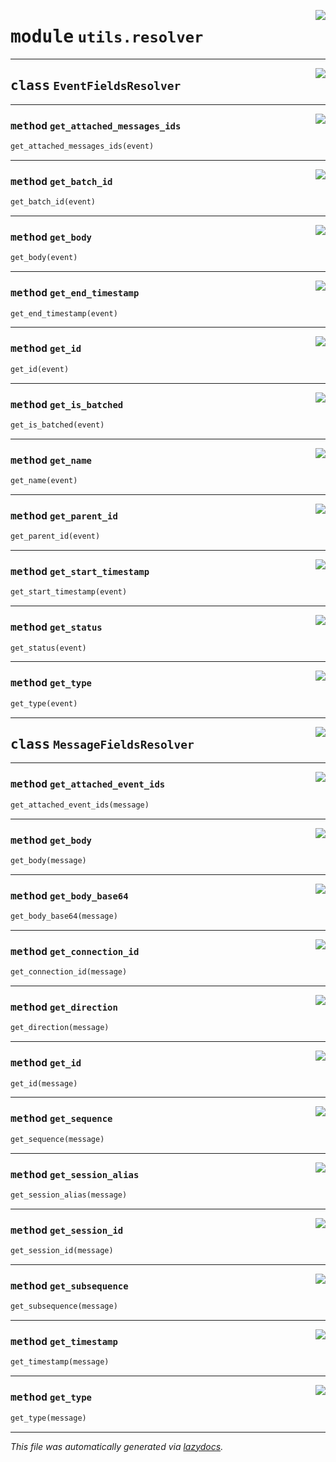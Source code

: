 <!-- markdownlint-disable -->

<a href="../../th2_data_services/utils/resolver.py#L0"><img align="right" style="float:right;" src="https://img.shields.io/badge/-source-cccccc?style=flat-square"></a>

# <kbd>module</kbd> `utils.resolver`






---

<a href="../../th2_data_services/utils/resolver.py#L31"><img align="right" style="float:right;" src="https://img.shields.io/badge/-source-cccccc?style=flat-square"></a>

## <kbd>class</kbd> `EventFieldsResolver`







---

<a href="../../th2_data_services/utils/resolver.py#L77"><img align="right" style="float:right;" src="https://img.shields.io/badge/-source-cccccc?style=flat-square"></a>

### <kbd>method</kbd> `get_attached_messages_ids`

```python
get_attached_messages_ids(event)
```





---

<a href="../../th2_data_services/utils/resolver.py#L52"><img align="right" style="float:right;" src="https://img.shields.io/badge/-source-cccccc?style=flat-square"></a>

### <kbd>method</kbd> `get_batch_id`

```python
get_batch_id(event)
```





---

<a href="../../th2_data_services/utils/resolver.py#L82"><img align="right" style="float:right;" src="https://img.shields.io/badge/-source-cccccc?style=flat-square"></a>

### <kbd>method</kbd> `get_body`

```python
get_body(event)
```





---

<a href="../../th2_data_services/utils/resolver.py#L72"><img align="right" style="float:right;" src="https://img.shields.io/badge/-source-cccccc?style=flat-square"></a>

### <kbd>method</kbd> `get_end_timestamp`

```python
get_end_timestamp(event)
```





---

<a href="../../th2_data_services/utils/resolver.py#L32"><img align="right" style="float:right;" src="https://img.shields.io/badge/-source-cccccc?style=flat-square"></a>

### <kbd>method</kbd> `get_id`

```python
get_id(event)
```





---

<a href="../../th2_data_services/utils/resolver.py#L57"><img align="right" style="float:right;" src="https://img.shields.io/badge/-source-cccccc?style=flat-square"></a>

### <kbd>method</kbd> `get_is_batched`

```python
get_is_batched(event)
```





---

<a href="../../th2_data_services/utils/resolver.py#L47"><img align="right" style="float:right;" src="https://img.shields.io/badge/-source-cccccc?style=flat-square"></a>

### <kbd>method</kbd> `get_name`

```python
get_name(event)
```





---

<a href="../../th2_data_services/utils/resolver.py#L37"><img align="right" style="float:right;" src="https://img.shields.io/badge/-source-cccccc?style=flat-square"></a>

### <kbd>method</kbd> `get_parent_id`

```python
get_parent_id(event)
```





---

<a href="../../th2_data_services/utils/resolver.py#L67"><img align="right" style="float:right;" src="https://img.shields.io/badge/-source-cccccc?style=flat-square"></a>

### <kbd>method</kbd> `get_start_timestamp`

```python
get_start_timestamp(event)
```





---

<a href="../../th2_data_services/utils/resolver.py#L42"><img align="right" style="float:right;" src="https://img.shields.io/badge/-source-cccccc?style=flat-square"></a>

### <kbd>method</kbd> `get_status`

```python
get_status(event)
```





---

<a href="../../th2_data_services/utils/resolver.py#L62"><img align="right" style="float:right;" src="https://img.shields.io/badge/-source-cccccc?style=flat-square"></a>

### <kbd>method</kbd> `get_type`

```python
get_type(event)
```






---

<a href="../../th2_data_services/utils/resolver.py#L88"><img align="right" style="float:right;" src="https://img.shields.io/badge/-source-cccccc?style=flat-square"></a>

## <kbd>class</kbd> `MessageFieldsResolver`







---

<a href="../../th2_data_services/utils/resolver.py#L144"><img align="right" style="float:right;" src="https://img.shields.io/badge/-source-cccccc?style=flat-square"></a>

### <kbd>method</kbd> `get_attached_event_ids`

```python
get_attached_event_ids(message)
```





---

<a href="../../th2_data_services/utils/resolver.py#L129"><img align="right" style="float:right;" src="https://img.shields.io/badge/-source-cccccc?style=flat-square"></a>

### <kbd>method</kbd> `get_body`

```python
get_body(message)
```





---

<a href="../../th2_data_services/utils/resolver.py#L134"><img align="right" style="float:right;" src="https://img.shields.io/badge/-source-cccccc?style=flat-square"></a>

### <kbd>method</kbd> `get_body_base64`

```python
get_body_base64(message)
```





---

<a href="../../th2_data_services/utils/resolver.py#L104"><img align="right" style="float:right;" src="https://img.shields.io/badge/-source-cccccc?style=flat-square"></a>

### <kbd>method</kbd> `get_connection_id`

```python
get_connection_id(message)
```





---

<a href="../../th2_data_services/utils/resolver.py#L89"><img align="right" style="float:right;" src="https://img.shields.io/badge/-source-cccccc?style=flat-square"></a>

### <kbd>method</kbd> `get_direction`

```python
get_direction(message)
```





---

<a href="../../th2_data_services/utils/resolver.py#L139"><img align="right" style="float:right;" src="https://img.shields.io/badge/-source-cccccc?style=flat-square"></a>

### <kbd>method</kbd> `get_id`

```python
get_id(message)
```





---

<a href="../../th2_data_services/utils/resolver.py#L119"><img align="right" style="float:right;" src="https://img.shields.io/badge/-source-cccccc?style=flat-square"></a>

### <kbd>method</kbd> `get_sequence`

```python
get_sequence(message)
```





---

<a href="../../th2_data_services/utils/resolver.py#L109"><img align="right" style="float:right;" src="https://img.shields.io/badge/-source-cccccc?style=flat-square"></a>

### <kbd>method</kbd> `get_session_alias`

```python
get_session_alias(message)
```





---

<a href="../../th2_data_services/utils/resolver.py#L94"><img align="right" style="float:right;" src="https://img.shields.io/badge/-source-cccccc?style=flat-square"></a>

### <kbd>method</kbd> `get_session_id`

```python
get_session_id(message)
```





---

<a href="../../th2_data_services/utils/resolver.py#L114"><img align="right" style="float:right;" src="https://img.shields.io/badge/-source-cccccc?style=flat-square"></a>

### <kbd>method</kbd> `get_subsequence`

```python
get_subsequence(message)
```





---

<a href="../../th2_data_services/utils/resolver.py#L124"><img align="right" style="float:right;" src="https://img.shields.io/badge/-source-cccccc?style=flat-square"></a>

### <kbd>method</kbd> `get_timestamp`

```python
get_timestamp(message)
```





---

<a href="../../th2_data_services/utils/resolver.py#L99"><img align="right" style="float:right;" src="https://img.shields.io/badge/-source-cccccc?style=flat-square"></a>

### <kbd>method</kbd> `get_type`

```python
get_type(message)
```








---

_This file was automatically generated via [lazydocs](https://github.com/ml-tooling/lazydocs)._
